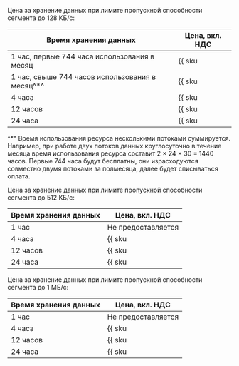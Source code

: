 Цена за хранение данных при лимите пропускной способности сегмента до 128 КБ/с:

| Время хранения данных | Цена, вкл. НДС |
| --- | --- |
| 1 час, первые 744 часа использования в месяц | {{ sku|RUB|yds.reserved_resources.128k.1h|string }} |
| 1 час, свыше 744 часов использования в месяц^*^ | {{ sku|RUB|yds.reserved_resources.128k.1h|pricingRate.744|string }} |
| 4 часа | {{ sku|RUB|yds.reserved_resources.128k.4h|string }} |
| 12 часов | {{ sku|RUB|yds.reserved_resources.128k.12h|string }} |
| 24 часа | {{ sku|RUB|yds.reserved_resources.128k.24h|string }} |

^*^ Время использования ресурса несколькими потоками суммируется. Например, при работе двух потоков данных круглосуточно в течение месяца время использования ресурса составит 2 × 24 × 30 = 1440 часов. Первые 744 часа будут бесплатны, они израсходуются совместно двумя потоками за полмесяца, далее будет списываться оплата.

Цена за хранение данных при лимите пропускной способности сегмента до 512 КБ/с:

| Время хранения данных | Цена, вкл. НДС |
| --- | --- |
| 1 час | Не предоставляется |
| 4 часа | {{ sku|RUB|yds.reserved_resources.512k.4h|string }} |
| 12 часов | {{ sku|RUB|yds.reserved_resources.512k.12h|string }} |
| 24 часа | {{ sku|RUB|yds.reserved_resources.512k.24h|string }} |

Цена за хранение данных при лимите пропускной способности сегмента до 1 МБ/с:

| Время хранения данных | Цена, вкл. НДС |
| --- | --- |
| 1 час | Не предоставляется |
| 4 часа | {{ sku|RUB|yds.reserved_resources.1m.4h|string }} |
| 12 часов | {{ sku|RUB|yds.reserved_resources.1m.12h|string }} |
| 24 часа | {{ sku|RUB|yds.reserved_resources.1m.24h|string }} |